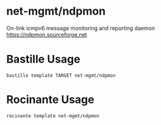 # net-mgmt/ndpmon
On-link icmpv6 message monitoring and reporting daemon
https://ndpmon.sourceforge.net

# Bastille Usage
```shell
bastille template TARGET net-mgmt/ndpmon
```

# Rocinante Usage
```shell
rocinante template net-mgmt/ndpmon
```
